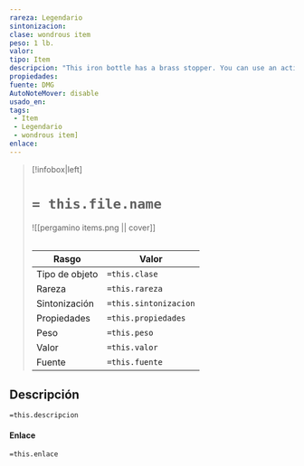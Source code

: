 ```yaml
---
rareza: Legendario
sintonizacion: 
clase: wondrous item
peso: 1 lb.
valor: 
tipo: Item
descripcion: "This iron bottle has a brass stopper. You can use an action to speak the flask&#x27;s command word, targeting a creature that you can see within 60 feet of you. If the target is native to a plane of existence other than the one you&#x27;re on, the target must succeed on a DC 17 Wisdom saving throw or be trapped in the flask. If the target has been trapped by the flask before, it has advantage on the saving throw. Once trapped, a creature remains in the flask until released. The flask can hold only one creature at a time. A creature trapped in the flask doesn&#x27;t need to breathe, eat, or drink and doesn&#x27;t age.You can use an action to remove the flask&#x27;s stopper and release the creature the flask contains. The creature is friendly to you and your companions for 1 hour and obeys your commands for that duration. If you give no commands or give it a command that is likely to result in its death, it defends itself but otherwise takes no actions. At the end of the duration, the creature acts in accordance with its normal disposition and alignment.An identify spell reveals that a creature is inside the flask, but the only way to determine the type of creature is to open the flask. A newly discovered bottle might already contain a creature chosen by the DM or determined randomly.d100Contents01-50Empty51Arcanaloth52Cambion53-54Dao55-57Demon (type 1): barlgura, shadow demon, or vrock58-60Demon (type 2): chasme or hezrou61-62Demon (type 3): glabrezu or yochlol63-64Demon (type 4): nalfeshnee65Demon (type 5): marilith66Demon (type 6): balor or goristro67Deva68-69Devil (greater): horned devil, erinyes, ice devil, or pit fiend70-72Devil (lesser): imp, spined devil, bearded devil, barbed devil, chain devil, or bone devil73-74Djinni75-76Efreeti77-78Elemental (any)79Githyanki knight80Githzerai zerth81-82Invisible stalker83-84Marid85-86Mezzoloth87-88Night hag89-90Nycaloth91Planetar92-93Salamander94-95Slaad (any)96Solar97-98Succubus/Incubus99Ultroloth00Xorn"
propiedades: 
fuente: DMG
AutoNoteMover: disable
usado_en:  
tags: 
 - Item
 - Legendario
 - wondrous item]
enlace: 
---
```


> [!infobox|left]
>  # `= this.file.name`
> ![[pergamino items.png || cover]]
> ######   
> |Rasgo | Valor |
> | --- | --- |
> | Tipo de objeto| `=this.clase`|
>  | Rareza| `=this.rareza`|
> | Sintonización | `=this.sintonizacion` |
> | Propiedades | `=this.propiedades` |
>  | Peso | `=this.peso` |
> | Valor | `=this.valor` |
> | Fuente | `=this.fuente` |


## Descripción
`=this.descripcion`

#### Enlace
`=this.enlace`